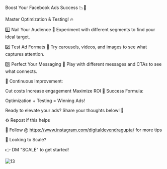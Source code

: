 Boost Your Facebook Ads Success 📉🚀

Master Optimization & Testing! 🔥

1️⃣ Nail Your Audience 🎯
Experiment with different segments to find your ideal target.

2️⃣ Test Ad Formats 📸
Try carousels, videos, and images to see what captures attention.

3️⃣ Perfect Your Messaging 💬
Play with different messages and CTAs to see what connects.

🔄 Continuous Improvement:

Cut costs
Increase engagement
Maximize ROI
🌟 Success Formula:

Optimization + Testing = Winning Ads!

Ready to elevate your ads? Share your thoughts below! 💬

♻️ Repost if this helps

🔔 Follow @ https://www.instagram.com/digitaldevendragupta/
 for more tips

🚨 Looking to Scale?

👉 DM "SCALE" to get started!

![13](https://github.com/user-attachments/assets/bf8b0bb3-640a-43c7-bf34-0afff2e801a6)



